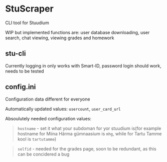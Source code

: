# StuScraper
CLI tool for Stuudium

WIP but implemented functions are: user database downloading, user search, chat viewing, viewing grades and homework

## stu-cli
Currently logging in only works with Smart-ID, password login should work, needs to be tested

## config.ini

Configuration data different for everyone

Automatically updated values: `usercount`, `user_card_url`

Absoulutely needed configuration values: 

> `hostname` - set it what your subdoman for yor stuudium is(for example hostname for Miina Härma gümnaasium is `mhg`, while for Tartu Tamme kool is `tartutamme`)

> `selfid` - needed for the grades page, soon to be redundant, as this can be concidered a bug
